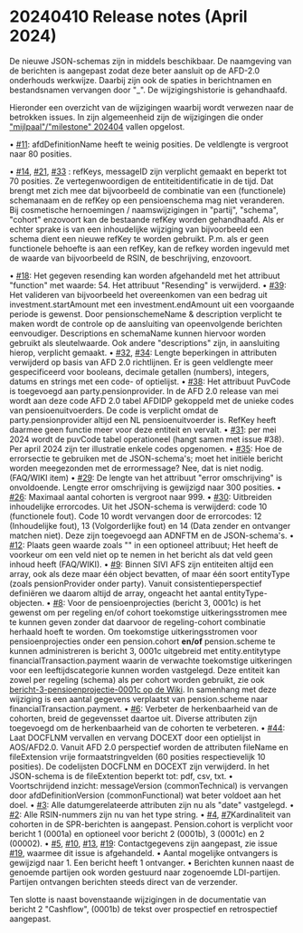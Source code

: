# 20240410 Release notes (April 2024)

De nieuwe JSON-schemas zijn in middels beschikbaar. De naamgeving van de berichten is aangepast zodat deze beter aansluit op de AFD-2.0 onderhouds werkwijze. Daarbij zijn ook de spaties in berichtnamen en bestandsnamen vervangen door "_". De wijzigingshistorie is gehandhaafd.

Hieronder een overzicht van de wijzigingen waarbij wordt verwezen naar de betrokken issues. In zijn algemeenheid zijn de wijzigingen die onder ["mijlpaal"/"milestone" 202404](https://github.com/dma61/VBPUOdsk/issues?q=is:issue%20milestone:%22202404%20release%22%20) vallen opgelost.

•	[#11](https://github.com/dma61/VBPUOdsk/issues/11):  afdDefinitionName heeft te weinig posities. De veldlengte is vergroot naar 80 posities.

•	[#14](https://github.com/dma61/VBPUOdsk/issues/14), [#21](https://github.com/dma61/VBPUOdsk/issues/21), [#33](https://github.com/dma61/VBPUOdsk/issues/33) : refKeys, messageID zijn verplicht gemaakt en beperkt tot 70 posities. Ze vertegenwoordigen de entiteitidentificatie in de tijd. Dat brengt met zich mee dat bijvoorbeeld de combinatie van een (functionele) schemanaam en de refKey op een pensioenschema mag niet veranderen. Bij cosmetische hernoemingen / naamswijzigingen in "partij", "schema", "cohort" enzovoort kan de bestaande refKey worden gehandhaafd. Als er echter sprake is van een inhoudelijke wijziging van bijvoorbeeld een schema dient een nieuwe refKey te worden gebruikt. P.m. als er geen functionele behoefte is aan een refKey, kan de refkey worden ingevuld met de waarde van bijvoorbeeld de RSIN, de beschrijving, enzovoort.

•	[#18](https://github.com/dma61/VBPUOdsk/issues/18): Het gegeven resending kan worden afgehandeld met het attribuut "function" met waarde: 54. Het attribuut "Resending" is verwijderd.
• [#39](https://github.com/dma61/VBPUOdsk/issues/39): Het valideren van bijvoorbeeld het overeenkomen van een bedrag uit investment.startAmount met een investment.endAmount uit een voorgaande periode is gewenst. Door pensionschemeName & description verplicht te maken wordt de controle op de aansluiting van opeenvolgende berichten eenvoudiger. Descriptions en schemaName kunnen hiervoor worden gebruikt als sleutelwaarde. Ook andere "descriptions" zijn, in aansluiting hierop, verplicht gemaakt.
•	[#32](https://github.com/dma61/VBPUOdsk/issues/32), [#34](https://github.com/dma61/VBPUOdsk/issues/34): Lengte beperkingen in attributen verwijderd op basis van AFD 2.0 richtlijnen. Er is geen veldlengte meer gespecificeerd voor booleans, decimale getallen (numbers), integers, datums en strings met een code- of optielijst.
•	[#38](https://github.com/dma61/VBPUOdsk/issues/38): Het attribuut PuvCode is toegevoegd aan party.pensionprovider. In de AFD 2.0 release van mei wordt aan deze code AFD 2.0 tabel AFDIDP gekoppeld met de unieke codes van pensioenuitvoerders. De code is verplicht omdat de party.pensionprovider altijd een NL pensioenuitvoerder is. RefKey heeft daarmee geen functie meer voor deze entiteit en vervalt.
•	[#31](https://github.com/dma61/VBPUOdsk/issues/31): per mei 2024 wordt de puvCode tabel operationeel (hangt samen met issue #38). Per april 2024 zijn ter illustratie enkele codes opgenomen.
•	[#35](https://github.com/dma61/VBPUOdsk/issues/35): Hoe de errorsectie te gebruiken met de JSON-schema's; moet het initiële bericht worden meegezonden met de errormessage? Nee, dat is niet nodig. (FAQ/WIKI item)
•	[#29](https://github.com/dma61/VBPUOdsk/issues/29): De lengte van het attribuut "error omschrijving" is onvoldoende. Lengte error omschrijving is gewijzigd naar 300 posities.
•	[#26](https://github.com/dma61/VBPUOdsk/issues/26): Maximaal aantal cohorten is vergroot naar 999.
•	[#30](https://github.com/dma61/VBPUOdsk/issues/30): Uitbreiden inhoudelijke errorcodes. Uit het JSON-schema is verwijderd: code 10 (functionele fout). Code 10 wordt vervangen door de errorcodes: 12 (Inhoudelijke fout), 13 (Volgorderlijke fout) en 14 (Data zender en ontvanger matchen niet). Deze zijn toegevoegd aan ADNFTM en de JSON-schema's.
•	[#12](https://github.com/dma61/VBPUOdsk/issues/14): Plaats geen waarde zoals "" in een optioneel attribuut; Het heeft de voorkeur om een veld niet op te nemen in het bericht als dat veld geen inhoud heeft (FAQ/WIKI).
•	[#9](https://github.com/dma61/VBPUOdsk/issues/9): Binnen SIVI AFS zijn entiteiten altijd een array, ook als deze maar één object bevatten, of maar één soort entityType (zoals pensionProvider onder party). Vanuit consistentieperspectief definiëren we daarom altijd de array, ongeacht het aantal entityType-objecten.
•	[#8](https://github.com/dma61/VBPUOdsk/issues/8): Voor de pensioenprojecties (bericht 3, 0001c) is het gewenst om per regeling en/of cohort toekomstige uitkeringsstromen mee te kunnen geven zonder dat daarvoor de regeling-cohort combinatie herhaald hoeft te worden. Om toekomstige uitkeringsstromen voor pensioenprojecties onder een pension.cohort **en/of** pension.scheme te kunnen administreren is bericht 3,  0001c uitgebreid met entity.entitytype financialTransaction.payment waarin de verwachte toekomstige uitkeringen voor een leeftijdscategorie kunnen worden vastgelegd. Deze entiteit kan zowel per regeling (schema) als per cohort worden gebruikt, zie ook [bericht-3-pensioenprojectie-0001c op de Wiki](https://github.com/dma61/VBPUOdsk/wiki/Berichten-overzicht#bericht-3-pensioenprojectie-0001c). In samenhang met deze wijziging is een aantal gegevens verplaatst van pension.scheme naar financialTransaction.payment.
•	[#6](https://github.com/dma61/VBPUOdsk/issues/6): Verbeter de herkenbaarheid van de cohorten, breid de gegevensset daartoe uit. Diverse attributen zijn toegevoegd om de herkenbaarheid van de cohorten te verbeteren.
•	[#44](https://github.com/dma61/VBPUOdsk/issues/44): Laat DOCFLNM vervallen en vervang DOCEXT door een optielijst in AOS/AFD2.0. Vanuit AFD 2.0 perspectief worden de attributen fileName en fileExtension vrije formaatstringvelden (60 posities respectievelijk 10 posities). De codelijsten DOCFLNM en DOCEXT zijn verwijderd. In het JSON-schema is de fileExtention beperkt tot: pdf, csv, txt.
•	Voortschrijdend inzicht: messageVersion (commonTechnical) is vervangen door afdDefinitionVersion (commonFunctional) wat beter voldoet aan het doel. 
•	[#3](https://github.com/dma61/VBPUOdsk/issues/3): Alle datumgerelateerde attributen zijn nu als "date" vastgelegd.
•	[#2](https://github.com/dma61/VBPUOdsk/issues/2): Alle RSIN-nummers zijn nu van het type string.
•	[#4](https://github.com/dma61/VBPUOdsk/issues/14), [#7](https://github.com/dma61/VBPUOdsk/issues/14)Kardinaliteit van cohorten in de SPR-berichten is aangepast. Pension.cohort is verplicht voor bericht 1 (0001a) en optioneel voor bericht 2 (0001b), 3 (0001c) en 2 (00002).
•	[#5](https://github.com/dma61/VBPUOdsk/issues/5), [#10](https://github.com/dma61/VBPUOdsk/issues/10), [#13](https://github.com/dma61/VBPUOdsk/issues/13), [#19](https://github.com/dma61/VBPUOdsk/issues/19): Contactgegevens zijn aangepast, zie issue [#19](https://github.com/dma61/VBPUOdsk/issues/14), waarmee dit issue is afgehandeld.
•	Aantal mogelijke ontvangers is gewijzigd naar 1. Een bericht heeft 1 ontvanger.
•	Berichten kunnen naast de genoemde partijen ook worden gestuurd naar zogenoemde LDI-partijen. Partijen ontvangen berichten steeds direct van de verzender. 

Ten slotte is naast bovenstaande wijzigingen in de documentatie van bericht 2 "Cashflow", (0001b) de tekst over prospectief en retrospectief aangepast. 

